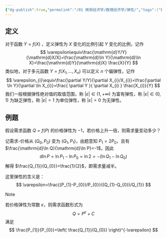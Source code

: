 ```yaml
---
{"dg-publish":true,"permalink":"/01 微观经济学/数理经济学/弹性/","tags":["数理经济学"],"created":"2024-07-22T12:06:33.000+08:00","updated":"2024-11-05T12:59:32.614+08:00"}
---
```



## 定义

对于函数 $Y=f(X)$ ，定义弹性为 $X$ 变化的比例引起 $Y$ 变化的比例，记作
$$
\varepsilon\equiv\frac{\mathrm{d}Y/Y}{\mathrm{d}X/X}=\frac{\mathrm{d}\ln Y}{\mathrm{d}\ln X}=\frac{\mathrm{d}Y}{\mathrm{d}X} \frac{X}{Y}
$$
类似地，对于多元函数 $Y=f(X_{1},\dots,X_{n})$ 可以定义 $n$ 个偏弹性，记作
$$
\varepsilon_{i}\equiv\frac{\partial Y/Y}{\partial X_{i}/X_{i}}=\frac{\partial \ln Y}{\partial \ln X_{i}}=\frac{ \partial Y }{ \partial X_{i} } \frac{X_{i}}{Y}
$$
我们一般根据弹性绝对值的取值范围，称 $\left| \varepsilon \right|\in(1,+\infty)$ 为富有弹性，称 $\left| \varepsilon \right|\in (0,1)$ 为缺乏弹性，称 $\left| \varepsilon \right|=1$ 为单位弹性，称 $\left| \varepsilon \right|=0$ 为无弹性。

## 例题
假设需求函数 $Q=f(P)$ 的价格弹性为 $-1$，若价格上升一倍，则需求量变动多少？

记需求-价格从 $(Q_{0},P_{0})$ 变为 $(Q_{1},P_{1})$，由题意知 $P_{1}=2P_{0}$，且有 $\frac{\mathrm{d}\ln Q}{\mathrm{d}\ln P}=-1$，因此
$$
\mathrm{d}\ln P=\ln P_{1}-\ln P_{0}=\ln2=-(\ln Q_{1}-\ln Q_{0})
$$
解得 $\frac{Q_{1}}{Q_{0}}=\frac{1}{2}$，即需求量减半。

这里弹性的含义是：
$$
\varepsilon=\frac{(P_{1}-P_{0})/P_{0}}{(Q_{1}-Q_{0})/Q_{1}}
$$

> [!NOTE]
> 若价格弹性为常数 $\varepsilon$，则需求函数形式为
> $$
> Q=P^{\varepsilon}+C
> $$
> 满足
> $$
> \frac{P_{1}}{P_{0}}=\left( \frac{Q_{1}}{Q_{0}} \right)^{-\varepsilon}
> $$






